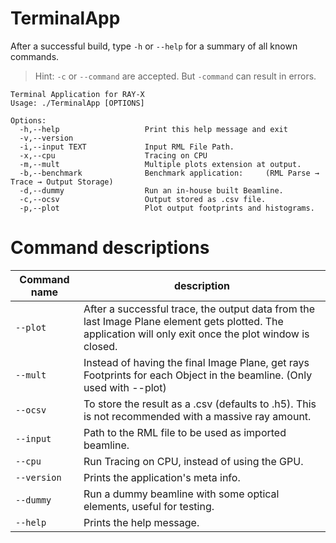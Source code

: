 # TerminalApp 
After a successful build, type `-h` or `--help` for a summary of all known commands.

> Hint: `-c` or `--command` are accepted. But `-command` can result in errors.

```
Terminal Application for RAY-X
Usage: ./TerminalApp [OPTIONS]

Options:
  -h,--help                   Print this help message and exit
  -v,--version                
  -i,--input TEXT             Input RML File Path.
  -x,--cpu                    Tracing on CPU
  -m,--mult                   Multiple plots extension at output.
  -b,--benchmark              Benchmark application:     (RML Parse → Trace → Output Storage)
  -d,--dummy                  Run an in-house built Beamline.
  -c,--ocsv                   Output stored as .csv file.
  -p,--plot                   Plot output footprints and histograms.
```



# Command descriptions
| Command name | description |
| ------ | ------ |
| `--plot` | After a successful trace, the output data from the last Image Plane element gets plotted. The application will only exit once the plot window is closed. |
| `--mult`| Instead of having the final Image Plane, get rays Footprints for each Object in the beamline. (Only used with --plot)|
 `--ocsv` | To store the result as a .csv (defaults to .h5). This is not recommended with a massive ray amount. |
| `--input` | Path to the RML file to be used as imported beamline. |
| `--cpu` | Run Tracing on CPU, instead of using the GPU. |
| `--version` | Prints the application's meta info. | 
| `--dummy` | Run a dummy beamline with some optical elements, useful for testing. | 
| `--help` | Prints the help message. | 